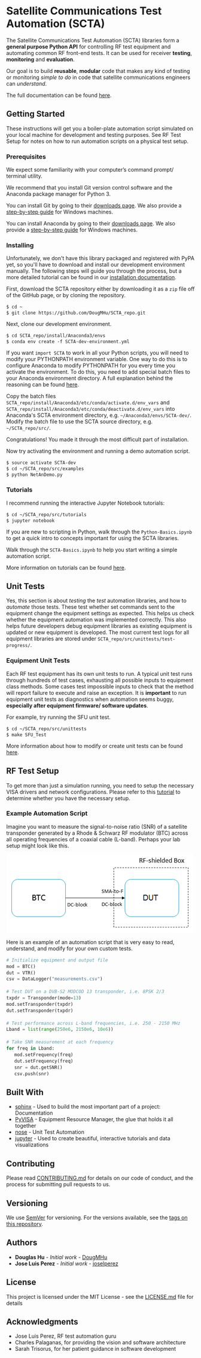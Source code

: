 # Satellite Communications Test Automation (SCTA)

The Satellite Communications Test Automation (SCTA) libraries form a __general purpose Python API__ for controlling RF test equipment and automating common RF front-end tests. It can be used for receiver __testing__, __monitoring__ and __evaluation__.

Our goal is to build __reusable__, __modular__ code that makes any kind of testing or monitoring _simple to do_ in code that satellite communications engineers can _understand_.

The full documentation can be found [here](http://scta.readthedocs.io/en/latest/index.html).

## Getting Started

These instructions will get you a boiler-plate automation script simulated on your local machine for development and testing purposes. See RF Test Setup for notes on how to run automation scripts on a physical test setup.

### Prerequisites

We expect some familiarity with your computer’s command prompt/ terminal utility.

We recommend that you install Git version control software and the Anaconda package manager for Python 3.

You can install Git by going to their [downloads page](https://git-scm.com/downloads). We also provide a [step-by-step guide](http://scta.readthedocs.io/en/latest/Git.html) for Windows machines.

You can install Anaconda by going to their [downloads page](https://www.anaconda.com/download/). We also provide a [step-by-step guide](http://scta.readthedocs.io/en/latest/Anaconda.html) for Windows machines.

### Installing

Unfortunately, we don't have this library packaged and registered with PyPA yet, so you'll have to download and install our development environment manually. The following steps will guide you through the process, but a more detailed tutorial can be found in our [installation documentation](http://scta.readthedocs.io/en/latest/Anaconda.html#the-easy-way-cloning-our-scta-environment).

First, download the SCTA repository either by downloading it as a ``zip`` file off of the GitHub page, or by cloning the repository.

```
$ cd ~
$ git clone https://github.com/DougMHu/SCTA_repo.git
```

Next, clone our development environment.

```
$ cd SCTA_repo/install/Anaconda3/envs
$ conda env create -f SCTA-dev-environment.yml
```

If you want ``import SCTA`` to work in all your Python scripts, you will need to modify your PYTHONPATH environment variable. One way to do this is to configure Anaconda to modify PYTHONPATH for you every time you activate the environment. To do this, you need to add special batch files to your Anaconda environment directory. A full explanation behind the reasoning can be found [here](https://conda.io/docs/user-guide/tasks/manage-environments.html#saving-environment-variables).

Copy the batch files ``SCTA_repo/install/Anaconda3/etc/conda/activate.d/env_vars`` and ``SCTA_repo/install/Anaconda3/etc/conda/deactivate.d/env_vars`` into Anaconda's SCTA environment directory, e.g. ``~/Anaconda3/envs/SCTA-dev/``. Modify the batch file to use the SCTA source directory, e.g. ``~/SCTA_repo/src/``.

Congratulations! You made it through the most difficult part of installation.

Now try activating the environment and running a demo automation script.

```
$ source activate SCTA-dev
$ cd ~/SCTA_repo/src/examples
$ python NetAnDemo.py
```

### Tutorials

I recommend running the interactive Jupyter Notebook tutorials:

```
$ cd ~/SCTA_repo/src/tutorials
$ jupyter notebook
```

If you are new to scripting in Python, walk through the ``Python-Basics.ipynb`` to get a quick intro to concepts important for using the SCTA libraries.

Walk through the ``SCTA-Basics.ipynb`` to help you start writing a simple automation script.

More information on tutorials can be found [here](http://scta.readthedocs.io/en/latest/Tutorial.html).

## Unit Tests

Yes, this section is about _testing_ the _test_ automation libraries, and how to _automate_ those tests. These test whether set commands sent to the equipment change the equipment settings as expected. This helps us check whether the equipment automation was implemented correctly. This also helps future developers debug equipment libraries as existing equipment is updated or new equipment is developed. The most current test logs for all equipment libraries are stored under ``SCTA_repo/src/unittests/test-progress/``.

### Equipment Unit Tests

Each RF test equipment has its own unit tests to run. A typical unit test runs through hundreds of test cases, exhausting all possible inputs to equipment class methods. Some cases test impossible inputs to check that the method will report failure to execute and raise an exception. It is __important__ to run equipment unit tests as diagnostics when automation seems buggy, __especially after equipment firmware/ software updates__.

For example, try running the SFU unit test.

```
$ cd ~/SCTA_repo/src/unittests
$ make SFU_Test
```

More information about how to modify or create unit tests can be found [here](http://scta.readthedocs.io/en/latest/Unittest.html).

## RF Test Setup

To get more than just a simulation running, you need to setup the necessary VISA drivers and network configurations. Please refer to this [tutorial](http://scta.readthedocs.io/en/latest/Installation.html) to determine whether you have the necessary setup.

### Example Automation Script

Imagine you want to measure the signal-to-noise ratio (SNR) of a satellite transponder generated by a Rhode & Schwarz RF modulator (BTC) across all operating frequencies of a coaxial cable (L-band). Perhaps your lab setup might look like this.

![RF front-end test block diagram](docs/_static/img/sensitivity-setup.png)

Here is an example of an automation script that is very easy to read, understand, and modify for your own custom tests.

```python
# Initialize equipment and output file
mod = BTC()
dut = VTR()
csv = DataLogger("measurements.csv")

# Test DUT on a DVB-S2 MODCOD 13 transponder, i.e. 8PSK 2/3
txpdr = Transponder(mode=13)
mod.setTransponder(txpdr)
dut.setTransponder(txpdr)

# Test performance across L-band frequencies, i.e. 250 - 2150 MHz
Lband = list(range(250e6, 2150e6, 10e6))

# Take SNR measurement at each frequency
for freq in Lband:
   mod.setFrequency(freq)
   dut.setFrequency(freq)
   snr = dut.getSNR()
   csv.push(snr)
```

## Built With

* [sphinx](http://www.sphinx-doc.org/en/stable/) - Used to build the most important part of a project: Documentation
* [PyVISA](https://pyvisa.readthedocs.io/en/stable/index.html) - Equipment Resource Manager, the glue that holds it all together
* [nose](http://nose.readthedocs.io/en/latest/index.html) - Unit Test Automation
* [jupyter](https://jupyter-notebook.readthedocs.io/en/stable/) - Used to create beautiful, interactive tutorials and data visualizations

## Contributing

Please read [CONTRIBUTING.md](CONTRIBUTING.md) for details on our code of conduct, and the process for submitting pull requests to us.

## Versioning

We use [SemVer](http://semver.org/) for versioning. For the versions available, see the [tags on this repository](https://github.com/your/project/tags). 

## Authors

* **Douglas Hu** - *Initial work* - [DougMHu](https://github.com/DougMHu)
* **Jose Luis Perez** - *Initial work* - [joselperez](https://github.com/joselperez)

## License

This project is licensed under the MIT License - see the [LICENSE.md](LICENSE.md) file for details

## Acknowledgments

* Jose Luis Perez, RF test automation guru
* Charles Palaganas, for providing the vision and software architecture
* Sarah Trisorus, for her patient guidance in software development
